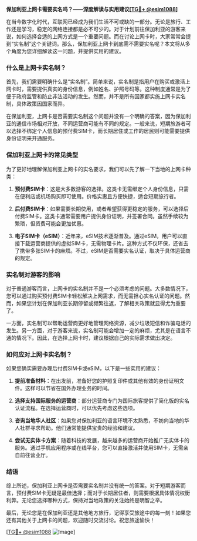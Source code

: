 **保加利亚上网卡需要实名吗？——深度解读与实用建议[[TG💪+ @esim1088](https://t.me/s/esim1088)]**

在当今数字化时代，互联网已经成为我们生活不可或缺的一部分。无论是旅行、工作还是学习，稳定的网络连接都是必不可少的。对于计划前往保加利亚的游客来说，如何选择合适的上网方式是一个重要问题。而在讨论上网卡时，大家常常会提到“实名制”这个关键词。那么，保加利亚上网卡到底需不需要实名呢？本文将从多个角度为您详细解读这一问题，并提供实用的建议。

### 什么是上网卡实名制？

首先，我们需要明确什么是“实名制”。简单来说，实名制是指用户在购买或激活上网卡时，需要提供真实的身份信息，例如姓名、护照号码等。这种制度通常是为了便于政府监管和防止非法活动的发生。然而，并不是所有国家都实施上网卡实名制，具体政策因国家而异。

在保加利亚，上网卡是否需要实名制这个问题并没有一个明确的答案，因为保加利亚的通信市场相对开放，不同运营商可能有不同的规定。一般来说，短期旅游者可以选择不绑定个人信息的预付费SIM卡，而长期居住或工作的居民则可能需要提供身份证明来开通服务。

### 保加利亚上网卡的常见类型

为了更好地理解保加利亚上网卡的实名要求，我们可以先了解一下当地的上网卡种类：

1. **预付费SIM卡**：这是大多数游客的选择。这类卡无需绑定个人身份信息，只需在便利店或机场购买即可使用。价格实惠且方便快捷，适合短期旅行者。
   
2. **后付费SIM卡**：如果需要长期使用，或者希望获得更稳定的服务，可以选择后付费SIM卡。这类卡通常需要用户提供身份证明，并签署合同。虽然手续较为繁琐，但资费可能会更加优惠。

3. **电子SIM卡（eSIM）**：近年来，eSIM技术逐渐普及。通过eSIM，用户可以直接下载运营商提供的虚拟SIM卡，无需物理卡片。这种方式不仅环保，还省去了携带多张SIM卡的麻烦。不过，eSIM是否需要实名认证，取决于具体运营商的规定。

### 实名制对游客的影响

对于普通游客而言，上网卡的实名制并不是一个必须考虑的问题。大多数情况下，您可以通过购买预付费SIM卡轻松解决上网需求，而无需担心实名认证的问题。然而，如果您计划在保加利亚长期停留或频繁往返，了解相关政策就显得尤为重要了。

一方面，实名制可以帮助运营商更好地管理网络资源，减少垃圾短信和诈骗电话的发生。另一方面，对于游客来说，实名制可能会增加一定的麻烦，尤其是在语言不通的情况下。因此，在选择上网卡时，建议根据自己的实际需求做出决定。

### 如何应对上网卡实名制？

如果您确实需要办理后付费SIM卡或eSIM，以下是一些实用的建议：

1. **提前准备材料**：在出发前，准备好您的护照复印件或其他有效的身份证明文件。这样可以节省在国外办理业务的时间。

2. **选择支持国际服务的运营商**：部分运营商专门为国际旅客提供了简化版的实名认证流程。在选择运营商时，可以优先考虑这些选项。

3. **咨询当地华人社区**：如果您对保加利亚的语言环境不太熟悉，不妨向当地的华人社群寻求帮助。他们通常能提供宝贵的经验和建议。

4. **尝试无实体卡方案**：随着科技的发展，越来越多的运营商开始推广无实体卡的服务。通过手机应用程序或在线平台，您可以直接激活并使用SIM卡，无需亲自前往营业厅。

### 结语

综上所述，保加利亚上网卡是否需要实名制并没有统一的答案。对于短期游客而言，预付费SIM卡无疑是最佳选择；而对于长期居住者，则需要根据具体情况权衡利弊。无论您选择哪种方式，保持对当地政策的关注始终是明智之举。

最后，无论您是在保加利亚还是其他地方旅行，记得享受旅途中的每一刻！如果您还有其他关于上网卡的问题，欢迎随时交流讨论。祝您旅途愉快！

[[TG💪+ @esim1088](https://t.me/s/esim1088) ![Image](https://i.postimg.cc/4NQfJmqS/Snipaste-2025-05-13-00-14-12.png)]